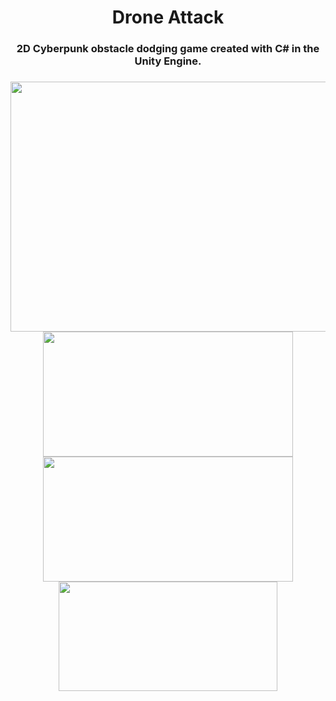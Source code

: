<h1 align='center'>
Drone Attack
</h1>

<h3 align='center'>
2D Cyberpunk obstacle dodging game created with C# in the Unity Engine.

<h3>


<div class='container'align='center'>
<img src="https://github.com/ctrl-alt-caleb/DroneAttack/blob/master/DA_Desktop.gif" width="800" height="400">
</div>



<div class='container'align='center'>
<img src="https://github.com/ctrl-alt-caleb/DroneAttack/blob/master/DAScreenshot1.png" width="400" height="200">
<img src="https://github.com/ctrl-alt-caleb/DroneAttack/blob/master/DAScreenshot2.png" width="400" height="200">
</div>

<div class='container'align='center'>
<img src="https://github.com/ctrl-alt-caleb/DroneAttack/blob/master/DroneAttackAndroid.gif" width="350" height="175">
</div>






